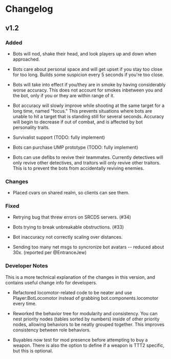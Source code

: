 # Changelog

## v1.2

### Added

* Bots will nod, shake their head, and look players up and down when approached.

* Bots care about personal space and will get upset if you stay too close for too long. Builds some suspicion every 5 seconds if you're too close.

* Bots will take into effect if you/they are in smoke by having considerably worse accuracy. This does not account for smokes inbetween you and the bot, only if you or they are within range of it.

* Bot accuracy will slowly improve while shooting at the same target for a long time, named "focus." This prevents situations where bots are unable to hit a target that is standing still for several seconds. Accuracy will begin to decrease if out of combat, and is affected by bot personality traits.

* Survivalist support (TODO: fully implement)

* Bots can purchase UMP prototype (TODO: fully implement)

* Bots can use defibs to revive their teammates. Currently detectives will only revive other detectives, and traitors will only revive other traitors. This is to prevent the bots from accidentally reviving enemies.

### Changes

* Placed cvars on shared realm, so clients can see them.

### Fixed

* Retrying bug that threw errors on SRCDS servers. (#34)

* Bots trying to break unbreakable obstructions. (#33)

* Bot inaccuracy not correctly scaling over distances.

* Sending too many net msgs to syncronize bot avatars -- reduced about 30x. (reported per @EntranceJew)

### Developer Notes

This is a more technical explanation of the changes in this version, and contains useful change info for developers.

* Refactored locomotor-related code to be neater and use Player:BotLocomotor instead of grabbing bot.components.locomotor every time.

* Reworked the behavior tree for modularity and consistency. You can nest priority nodes (tables sorted by numbers) inside of other priority nodes, allowing behaviors to be neatly grouped together. This improves consistency between role behaviors.

* Buyables now test for mod presence before attempting to buy a weapon. There is also the option to define if a weapon is TTT2 specific, but this is optional.
